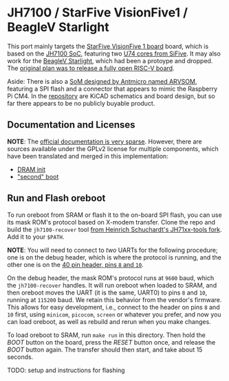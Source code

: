 # JH7100 / StarFive VisionFive1 / BeagleV Starlight

This port mainly targets the [StarFive VisionFive 1 board](https://doc-en.rvspace.org/Doc_Center/visionfive.html) board, which is based on
the [JH7100 SoC](https://doc-en.rvspace.org/Doc_Center/jh7100.html), featuring
two [U74 cores from SiFive](https://www.sifive.com/cores/u74). It may also work
for the [BeagleV Starlight](https://github.com/beagleboard/beaglev-starlight),
which had been a protoype and dropped. The [original plan was to release a fully
open RISC-V board](https://beagleboard.org/static/beagleV/beagleV.html).

Aside: There is also a [SoM designed by Antmicro named ARVSOM](https://antmicro.com/blog/2021/04/arv-som-announcement/), featuring a SPI flash
and a connector that appears to mimic the Raspberry Pi CM4. In the [repository](https://github.com/antmicro/arvsom) are KiCAD schematics and board design, but
so far there appears to be no publicly buyable product.

## Documentation and Licenses

**NOTE**: The [official documentation is very sparse](https://github.com/starfive-tech/JH7100_docs).
However, there are sources available under the GPLv2 license for multiple
components, which have been translated and merged in this implementation:

- [DRAM init](https://github.com/starfive-tech/JH7100_ddrinit)
- ["second" boot](https://github.com/starfive-tech/JH7100_secondBoot)

## Run and Flash oreboot

To run oreboot from SRAM or flash it to the on-board SPI flash, you can use its
mask ROM's protocol based on X-modem transfer. Clone the repo and build the
`jh7100-recover` tool [from Heinrich Schuchardt's JH71xx-tools fork](https://github.com/xypron/JH71xx-tools/). Add it to your `$PATH`.

**NOTE**: You will need to connect to _two_ UARTs for the following procedure;
one is on the debug header, which is where the protocol is running, and the
other one is on the [40 pin header, pins `8` and `10`](https://doc-en.rvspace.org/VisionFive/Quick_Start_Guide/VisionFive_QSG/pinout_diagram.html).

On the debug header, the mask ROM's protocol runs at `9600` baud, which the
`jh7100-recover` handles. It will run oreboot when loaded to SRAM, and then
oreboot moves the UART (it is the same, UART0) to pins `8` and `10`, running at
`115200` baud. We retain this behavior from the vendor's firmware. This allows
for easy development, i.e., connect to the header on pins `8` and `10` first,
using `minicom`, `picocom`, `screen` or whatever you prefer, and now you can
load oreboot, as well as rebuild and rerun when you make changes.

To load oreboot to SRAM, run `make run` in this directory. Then hold the _BOOT_
button on the board, press the _RESET_ button once, and release the _BOOT_
button again. The transfer should then start, and take about 15 seconds.

TODO: setup and instructions for flashing
